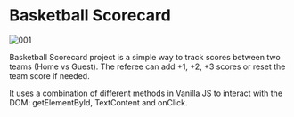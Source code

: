 # Basketball Scorecard

![001](https://github.com/ThomasPortolano/basketball-scorecard/assets/16699989/870e85c8-a17b-4f4e-894f-8e298f5dce57)

Basketball Scorecard project is a simple way to track scores between two teams (Home vs Guest).
The referee can add +1, +2, +3 scores or reset the team score if needed.

It uses a combination of different methods in Vanilla JS to interact with the DOM: getElementById, TextContent and onClick.
